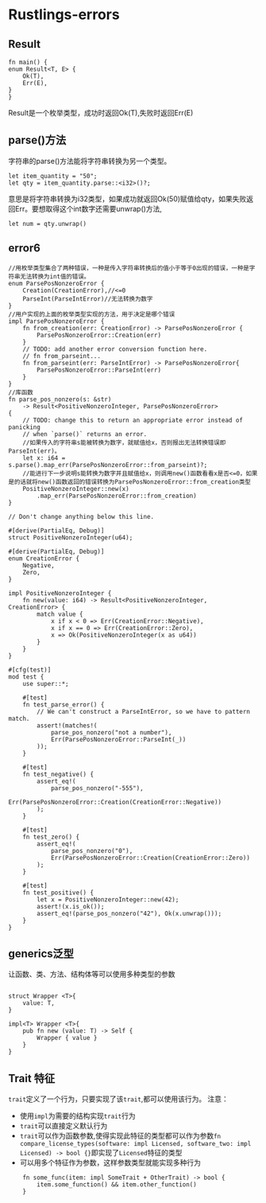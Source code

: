 # Rustlings-errors
## Result
```
fn main() {
enum Result<T, E> {
    Ok(T),
    Err(E),
}
}
```
Result是一个枚举类型，成功时返回Ok(T),失败时返回Err(E)  
## parse()方法
字符串的parse()方法能将字符串转换为另一个类型。
```
let item_quantity = "50";
let qty = item_quantity.parse::<i32>()?;
```
意思是将字符串转换为i32类型，如果成功就返回Ok(50)赋值给qty，如果失败返回Err。要想取得这个int数字还需要unwrap()方法,
```
let num = qty.unwrap()
```
## error6
```
//用枚举类型集合了两种错误，一种是传入字符串转换后的值小于等于0出现的错误，一种是字符串无法转换为int值的错误。
enum ParsePosNonzeroError {
    Creation(CreationError),//<=0
    ParseInt(ParseIntError)//无法转换为数字
}
//用户实现的上面的枚举类型实现的方法，用于决定是哪个错误
impl ParsePosNonzeroError {
    fn from_creation(err: CreationError) -> ParsePosNonzeroError {
        ParsePosNonzeroError::Creation(err)
    }
    // TODO: add another error conversion function here.
    // fn from_parseint...
    fn from_parseint(err: ParseIntError) -> ParsePosNonzeroError{
        ParsePosNonzeroError::ParseInt(err)
    }
}
//库函数
fn parse_pos_nonzero(s: &str)
    -> Result<PositiveNonzeroInteger, ParsePosNonzeroError>
{
    // TODO: change this to return an appropriate error instead of panicking
    // when `parse()` returns an error.
    //如果传入的字符串s能被转换为数字，就赋值给x，否则报出无法转换错误即ParseInt(err)。
    let x: i64 = s.parse().map_err(ParsePosNonzeroError::from_parseint)?;
    //能进行下一步说明s能转换为数字并且赋值给x，则调用new()函数看看x是否<=0，如果是的话就将new()函数返回的错误转换为ParsePosNonzeroError::from_creation类型
    PositiveNonzeroInteger::new(x)
        .map_err(ParsePosNonzeroError::from_creation)
}

// Don't change anything below this line.

#[derive(PartialEq, Debug)]
struct PositiveNonzeroInteger(u64);

#[derive(PartialEq, Debug)]
enum CreationError {
    Negative,
    Zero,
}

impl PositiveNonzeroInteger {
    fn new(value: i64) -> Result<PositiveNonzeroInteger, CreationError> {
        match value {
            x if x < 0 => Err(CreationError::Negative),
            x if x == 0 => Err(CreationError::Zero),
            x => Ok(PositiveNonzeroInteger(x as u64))
        }
    }
}

#[cfg(test)]
mod test {
    use super::*;

    #[test]
    fn test_parse_error() {
        // We can't construct a ParseIntError, so we have to pattern match.
        assert!(matches!(
            parse_pos_nonzero("not a number"),
            Err(ParsePosNonzeroError::ParseInt(_))
        ));
    }

    #[test]
    fn test_negative() {
        assert_eq!(
            parse_pos_nonzero("-555"),
            Err(ParsePosNonzeroError::Creation(CreationError::Negative))
        );
    }

    #[test]
    fn test_zero() {
        assert_eq!(
            parse_pos_nonzero("0"),
            Err(ParsePosNonzeroError::Creation(CreationError::Zero))
        );
    }

    #[test]
    fn test_positive() {
        let x = PositiveNonzeroInteger::new(42);
        assert!(x.is_ok());
        assert_eq!(parse_pos_nonzero("42"), Ok(x.unwrap()));
    }
}
```
## generics泛型
让函数、类、方法、结构体等可以使用多种类型的参数
```

struct Wrapper <T>{
    value: T,
}

impl<T> Wrapper <T>{
    pub fn new (value: T) -> Self {
        Wrapper { value }
    }
}
```
## Trait 特征
`trait`定义了一个行为，只要实现了该`trait`,都可以使用该行为。
注意：  
+ 使用`impl`为需要的结构实现`trait`行为
+ `trait`可以直接定义默认行为
+ `trait`可以作为函数参数,使得实现此特征的类型都可以作为参数`fn compare_license_types(software: impl Licensed, software_two: impl Licensed) -> bool {}`即实现了`Licensed`特征的类型
+  可以用多个特征作为参数，这样参数类型就能实现多种行为
```
    fn some_func(item: impl SomeTrait + OtherTrait) -> bool {
        item.some_function() && item.other_function()
    }
```
